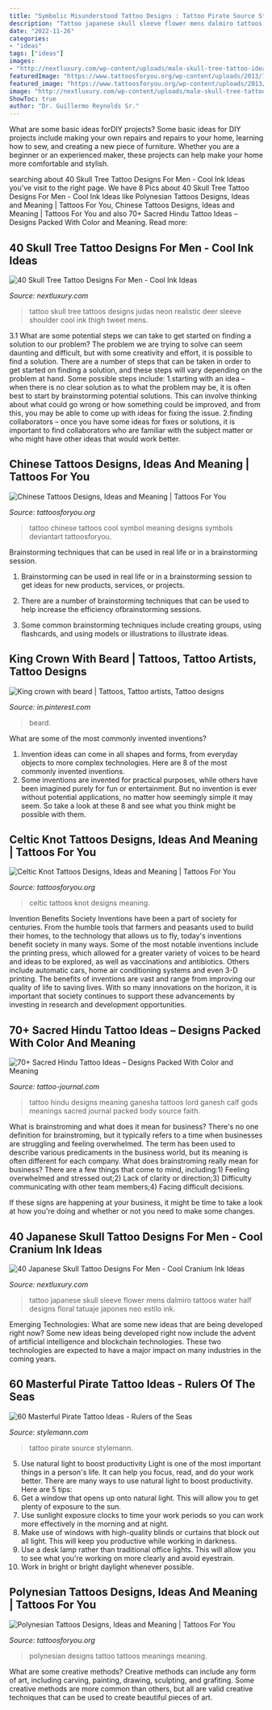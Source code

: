 ```yaml
---
title: "Symbolic Misunderstood Tattoo Designs : Tattoo Pirate Source Stylemann"
description: "Tattoo japanese skull sleeve flower mens dalmiro tattoos water half designs floral tatuaje japones neo estilo ink"
date: "2022-11-26"
categories:
- "ideas"
tags: ["ideas"]
images:
- "http://nextluxury.com/wp-content/uploads/male-skull-tree-tattoo-ideas.jpg"
featuredImage: "https://www.tattoosforyou.org/wp-content/uploads/2013/11/Celtic-Knot-Tattoos.jpg"
featured_image: "https://www.tattoosforyou.org/wp-content/uploads/2013/11/Celtic-Knot-Tattoos.jpg"
image: "http://nextluxury.com/wp-content/uploads/male-skull-tree-tattoo-ideas.jpg"
ShowToc: true
author: "Dr. Guillermo Reynolds Sr."
---
```



What are some basic ideas forDIY projects?
Some basic ideas for DIY projects include making your own repairs and repairs to your home, learning how to sew, and creating a new piece of furniture. Whether you are a beginner or an experienced maker, these projects can help make your home more comfortable and stylish.

	

		
searching about 40 Skull Tree Tattoo Designs For Men - Cool Ink Ideas you've visit to the right page. We have 8 Pics about 40 Skull Tree Tattoo Designs For Men - Cool Ink Ideas like Polynesian Tattoos Designs, Ideas and Meaning | Tattoos For You, Chinese Tattoos Designs, Ideas and Meaning | Tattoos For You and also 70+ Sacred Hindu Tattoo Ideas – Designs Packed With Color and Meaning. Read more:
		
    
## 40 Skull Tree Tattoo Designs For Men - Cool Ink Ideas

<img loading=lazy src="http://nextluxury.com/wp-content/uploads/male-skull-tree-tattoo-ideas.jpg" onerror="this.onerror=null;this.src='https://tse3.mm.bing.net/th?id=OIP.Nhx-cz7nRt54W8l8r7tO9wAAAA&amp;pid=15.1';" alt="40 Skull Tree Tattoo Designs For Men - Cool Ink Ideas">

_Source: nextluxury.com_

>tattoo skull tree tattoos designs judas neon realistic deer sleeve shoulder cool ink thigh tweet mens. 

	

3.1 What are some potential steps we can take to get started on finding a solution to our problem?
The problem we are trying to solve can seem daunting and difficult, but with some creativity and effort, it is possible to find a solution. There are a number of steps that can be taken in order to get started on finding a solution, and these steps will vary depending on the problem at hand. Some possible steps include: 
1.starting with an idea – when there is no clear solution as to what the problem may be, it is often best to start by brainstorming potential solutions. This can involve thinking about what could go wrong or how something could be improved, and from this, you may be able to come up with ideas for fixing the issue. 
2.finding collaborators – once you have some ideas for fixes or solutions, it is important to find collaborators who are familiar with the subject matter or who might have other ideas that would work better.

    
## Chinese Tattoos Designs, Ideas And Meaning | Tattoos For You

<img loading=lazy src="http://www.tattoosforyou.org/wp-content/uploads/2013/10/Chinese-Symbol-For-Love-Tattoo-768x1024.jpg" onerror="this.onerror=null;this.src='https://tse2.mm.bing.net/th?id=OIP.pBgtkMXp60VJ_b1tlzbLVwHaJ4&amp;pid=15.1';" alt="Chinese Tattoos Designs, Ideas and Meaning | Tattoos For You">

_Source: tattoosforyou.org_

>tattoo chinese tattoos cool symbol meaning designs symbols deviantart tattoosforyou. 

	

Brainstorming techniques that can be used in real life or in a brainstorming session.
1. Brainstorming can be used in real life or in a brainstorming session to get ideas for new products, services, or projects.
2. There are a number of brainstorming techniques that can be used to help increase the efficiency ofbrainstorming sessions.

3. Some common brainstorming techniques include creating groups, using flashcards, and using models or illustrations to illustrate ideas.

    
## King Crown With Beard | Tattoos, Tattoo Artists, Tattoo Designs

<img loading=lazy src="https://i.pinimg.com/736x/79/a4/e5/79a4e5e97b9e0e4c2d9410a8cdba7b11.jpg" onerror="this.onerror=null;this.src='https://tse4.mm.bing.net/th?id=OIP.gx6gv9Xc9RO6GcRmW9n8bAHaKA&amp;pid=15.1';" alt="King crown with beard | Tattoos, Tattoo artists, Tattoo designs">

_Source: in.pinterest.com_

>beard. 

	

What are some of the most commonly invented inventions?
1. Invention ideas can come in all shapes and forms, from everyday objects to more complex technologies. Here are 8 of the most commonly invented inventions.
2. Some inventions are invented for practical purposes, while others have been imagined purely for fun or entertainment. But no invention is ever without potential applications, no matter how seemingly simple it may seem. So take a look at these 8 and see what you think might be possible with them.

    
## Celtic Knot Tattoos Designs, Ideas And Meaning | Tattoos For You

<img loading=lazy src="https://www.tattoosforyou.org/wp-content/uploads/2013/11/Celtic-Knot-Tattoos.jpg" onerror="this.onerror=null;this.src='https://tse1.mm.bing.net/th?id=OIP.TTQRI_gFBoxqjwPwSNYu2AHaLH&amp;pid=15.1';" alt="Celtic Knot Tattoos Designs, Ideas and Meaning | Tattoos For You">

_Source: tattoosforyou.org_

>celtic tattoos knot designs meaning. 

	

Invention Benefits Society
Inventions have been a part of society for centuries. From the humble tools that farmers and peasants used to build their homes, to the technology that allows us to fly, today's inventions benefit society in many ways. 
Some of the most notable inventions include the printing press, which allowed for a greater variety of voices to be heard and ideas to be explored, as well as vaccinations and antibiotics. Others include automatic cars, home air conditioning systems and even 3-D printing. 
The benefits of inventions are vast and range from improving our quality of life to saving lives. With so many innovations on the horizon, it is important that society continues to support these advancements by investing in research and development opportunities.

    
## 70+ Sacred Hindu Tattoo Ideas – Designs Packed With Color And Meaning

<img loading=lazy src="https://tattoo-journal.com/wp-content/uploads/2017/01/Hindu-Tattoo-70-765x956.jpg" onerror="this.onerror=null;this.src='https://tse4.mm.bing.net/th?id=OIP.utPSuN8bS0_t1vnhZPFKgwHaJQ&amp;pid=15.1';" alt="70+ Sacred Hindu Tattoo Ideas – Designs Packed With Color and Meaning">

_Source: tattoo-journal.com_

>tattoo hindu designs meaning ganesha tattoos lord ganesh calf gods meanings sacred journal packed body source faith. 

	

What is brainstroming and what does it mean for business?
There's no one definition for brainstroming, but it typically refers to a time when businesses are struggling and feeling overwhelmed. The term has been used to describe various predicaments in the business world, but its meaning is often different for each company. 
What does brainstroming really mean for business? There are a few things that come to mind, including:1) Feeling overwhelmed and stressed out;2) Lack of clarity or direction;3) Difficulty communicating with other team members;4) Facing difficult decisions. 

If these signs are happening at your business, it might be time to take a look at how you're doing and whether or not you need to make some changes.

    
## 40 Japanese Skull Tattoo Designs For Men - Cool Cranium Ink Ideas

<img loading=lazy src="http://nextluxury.com/wp-content/uploads/floral-half-sleeve-with-skull-and-water-design-mens-japanese-tattoos.jpg" onerror="this.onerror=null;this.src='https://tse3.mm.bing.net/th?id=OIP.9t0EZDP56QkHVAxSujpGtAAAAA&amp;pid=15.1';" alt="40 Japanese Skull Tattoo Designs For Men - Cool Cranium Ink Ideas">

_Source: nextluxury.com_

>tattoo japanese skull sleeve flower mens dalmiro tattoos water half designs floral tatuaje japones neo estilo ink. 

	

Emerging Technologies: What are some new ideas that are being developed right now?
Some new ideas being developed right now include the advent of artificial intelligence and blockchain technologies. These two technologies are expected to have a major impact on many industries in the coming years.

    
## 60 Masterful Pirate Tattoo Ideas - Rulers Of The Seas

<img loading=lazy src="https://stylemann.com/wp-content/uploads/2016/11/pirate-tattoo-55-650x650.jpg" onerror="this.onerror=null;this.src='https://tse2.mm.bing.net/th?id=OIP.vZ0PtaYjWEbA3HK0c1k2rwHaHa&amp;pid=15.1';" alt="60 Masterful Pirate Tattoo Ideas - Rulers of the Seas">

_Source: stylemann.com_

>tattoo pirate source stylemann. 

	

5) Use natural light to boost productivity
Light is one of the most important things in a person's life. It can help you focus, read, and do your work better. There are many ways to use natural light to boost productivity. Here are 5 tips:
1) Get a window that opens up onto natural light. This will allow you to get plenty of exposure to the sun.
2) Use sunlight exposure clocks to time your work periods so you can work more effectively in the morning and at night.
3) Make use of windows with high-quality blinds or curtains that block out all light. This will keep you productive while working in darkness.
4) Use a desk lamp rather than traditional office lights. This will allow you to see what you're working on more clearly and avoid eyestrain.
5) Work in bright or bright daylight whenever possible.

    
## Polynesian Tattoos Designs, Ideas And Meaning | Tattoos For You

<img loading=lazy src="http://www.tattoosforyou.org/wp-content/uploads/2013/09/Polynesian-Tattoo-Designs-and-Meanings.jpg" onerror="this.onerror=null;this.src='https://tse4.mm.bing.net/th?id=OIP.5GE9F0xS-PKRO4C0TKzt3wHaLG&amp;pid=15.1';" alt="Polynesian Tattoos Designs, Ideas and Meaning | Tattoos For You">

_Source: tattoosforyou.org_

>polynesian designs tattoo tattoos meanings meaning. 

	

What are some creative methods?
Creative methods can include any form of art, including carving, painting, drawing, sculpting, and grafiting. Some creative methods are more common than others, but all are valid creative techniques that can be used to create beautiful pieces of art.

